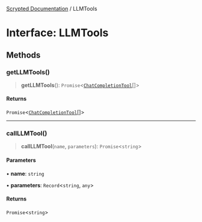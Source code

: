 [Scrypted Documentation](../globals.md) / LLMTools

# Interface: LLMTools

## Methods

### getLLMTools()

> **getLLMTools**(): `Promise`\<[`ChatCompletionTool`](ChatCompletionTool.md)[]\>

#### Returns

`Promise`\<[`ChatCompletionTool`](ChatCompletionTool.md)[]\>

***

### callLLMTool()

> **callLLMTool**(`name`, `parameters`): `Promise`\<`string`\>

#### Parameters

• **name**: `string`

• **parameters**: `Record`\<`string`, `any`\>

#### Returns

`Promise`\<`string`\>
